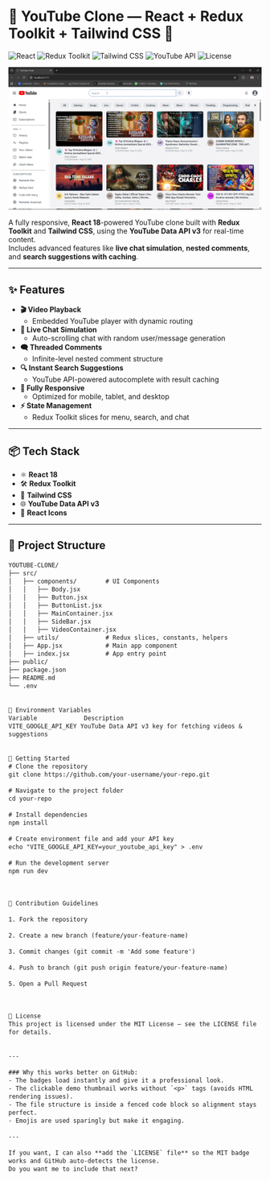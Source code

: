 # 🎥 YouTube Clone — React + Redux Toolkit + Tailwind CSS 🚀

![React](https://img.shields.io/badge/React-18-blue)
![Redux Toolkit](https://img.shields.io/badge/Redux%20Toolkit-RTK-purple)
![Tailwind CSS](https://img.shields.io/badge/Styling-Tailwind%20CSS-teal)
![YouTube API](https://img.shields.io/badge/API-YouTube%20Data%20API%20v3-red)
![License](https://img.shields.io/badge/License-MIT-green)

[![Watch the demo](assets/demo-thumbnil.png)](https://drive.google.com/file/d/16toRiga47LpVGagjHQP2Ooo7cqTCSzdj/view?usp=sharing)

A fully responsive, **React 18**-powered YouTube clone built with **Redux Toolkit** and **Tailwind CSS**, using the **YouTube Data API v3** for real-time content.  
Includes advanced features like **live chat simulation**, **nested comments**, and **search suggestions with caching**.

---

## ✨ Features

- **🎬 Video Playback**
  - Embedded YouTube player with dynamic routing
- **💬 Live Chat Simulation**
  - Auto-scrolling chat with random user/message generation
- **🗨 Threaded Comments**
  - Infinite-level nested comment structure
- **🔍 Instant Search Suggestions**
  - YouTube API-powered autocomplete with result caching
- **📱 Fully Responsive**
  - Optimized for mobile, tablet, and desktop
- **⚡ State Management**
  - Redux Toolkit slices for menu, search, and chat

---

## 📦 Tech Stack

- ⚛️ **React 18**
- 🛠 **Redux Toolkit**
- 🎨 **Tailwind CSS**
- 🌐 **YouTube Data API v3**
- 🔧 **React Icons**

---

## 📂 Project Structure

```plaintext
YOUTUBE-CLONE/
├── src/
│   ├── components/        # UI Components
│   │   ├── Body.jsx
│   │   ├── Button.jsx
│   │   ├── ButtonList.jsx
│   │   ├── MainContainer.jsx
│   │   ├── SideBar.jsx
│   │   ├── VideoContainer.jsx
│   ├── utils/             # Redux slices, constants, helpers
│   ├── App.jsx            # Main app component
│   ├── index.jsx          # App entry point
├── public/
├── package.json
├── README.md
└── .env


🔑 Environment Variables
Variable	         Description
VITE_GOOGLE_API_KEY	YouTube Data API v3 key for fetching videos & suggestions


🚀 Getting Started
# Clone the repository
git clone https://github.com/your-username/your-repo.git

# Navigate to the project folder
cd your-repo

# Install dependencies
npm install

# Create environment file and add your API key
echo "VITE_GOOGLE_API_KEY=your_youtube_api_key" > .env

# Run the development server
npm run dev



🤝 Contribution Guidelines

1. Fork the repository

2. Create a new branch (feature/your-feature-name)

3. Commit changes (git commit -m 'Add some feature')

4. Push to branch (git push origin feature/your-feature-name)

5. Open a Pull Request



📜 License
This project is licensed under the MIT License – see the LICENSE file for details.


---

### Why this works better on GitHub:
- The badges load instantly and give it a professional look.
- The clickable demo thumbnail works without `<p>` tags (avoids HTML rendering issues).
- The file structure is inside a fenced code block so alignment stays perfect.
- Emojis are used sparingly but make it engaging.

---

If you want, I can also **add the `LICENSE` file** so the MIT badge works and GitHub auto-detects the license.  
Do you want me to include that next?
